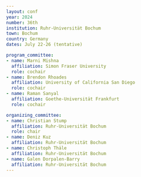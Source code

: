 ```yaml
---
layout: conf
year: 2024
number: 36th
institution: Ruhr-Universität Bochum
town: Bochum
country: Germany
dates: July 22-26 (tentative)

program_committee:
- name: Marni Mishna
  affiliation: Simon Fraser University
  role: cochair
- name: Brendon Rhoades
  affiliation: University of California San Diego
  role: cochair
- name: Raman Sanyal
  affiliation: Goethe-Universität Frankfurt
  role: cochair

organizing_committee:
- name: Christian Stump
  affiliation: Ruhr-Universität Bochum
  role: chair
- name: Deniz Kuz
  affiliation: Ruhr-Universität Bochum
- name: Christoph Thäle
  affiliation: Ruhr-Universität Bochum
- name: Galen Dorpalen-Barry
  affiliation: Ruhr-Universität Bochum
---
```

